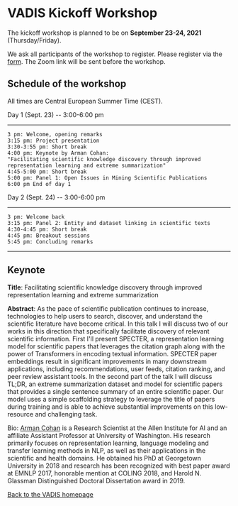 # VADIS Kickoff Workshop

The kickoff workshop is planned to be on **September 23-24, 2021** (Thursday/Friday). 

We ask all participants of the workshop to register.
Please register via the [form](https://forms.gle/6CTYWu8P1PZ4zaJW6). 
The Zoom link will be sent before the workshop.

## Schedule of the workshop
All times are Central European Summer Time (CEST).

Day 1 (Sept. 23) -- 3:00-6:00 pm
* * * * *
	3 pm: Welcome, opening remarks
	3:15 pm: Project presentation
	3:30-3:55 pm: Short break
	4:00 pm: Keynote by Arman Cohan: 
	"Facilitating scientific knowledge discovery through improved
	representation learning and extreme summarization"
	4:45-5:00 pm: Short break
	5:00 pm: Panel 1: Open Issues in Mining Scientific Publications
	6:00 pm End of day 1

Day 2 (Sept. 24) -- 3:00-6:00 pm
* * * * *
	3 pm: Welcome back
	3:15 pm: Panel 2: Entity and dataset linking in scientific texts
	4:30-4:45 pm: Short break
	4:45 pm: Breakout sessions
	5:45 pm: Concluding remarks


<hr />


## Keynote

**Title**: Facilitating scientific knowledge discovery through improved representation learning and extreme summarization

**Abstract**: As the pace of scientific publication continues to increase, technologies to help users to search, discover, and understand the scientific literature have become critical. In this talk I will discuss two of our works in this direction that specifically facilitate discovery of relevant scientific information. First I'll present SPECTER, a representation learning model for scientific papers that leverages the citation graph along with the power of Transformers in encoding textual information. SPECTER paper embeddings result in significant improvements in many downstream applications, including recommendations, user feeds, citation ranking, and peer review assistant tools. In the second part of the talk I will discuss TL;DR, an extreme summarization dataset and model for scientific papers that provides a single sentence summary of an entire scientific paper. Our model uses a simple scaffolding strategy to leverage the title of papers during training and is able to achieve substantial improvements on this low-resource and challenging task.

Bio: [Arman Cohan](https://armancohan.com/) is a Research Scientist at the Allen Institute for AI and an affiliate Assistant Professor at University of Washington. His research primarily focuses on representation learning, language modeling and transfer learning methods in NLP, as well as their applications in the scientific and health domains. He obtained his PhD at Georgetown University in 2018 and research has been recognized with best paper award at EMNLP 2017, honorable mention at COLING 2018, and Harold N. Glassman Distinguished Doctoral Dissertation award in 2019.


[Back to the VADIS homepage](README.md)